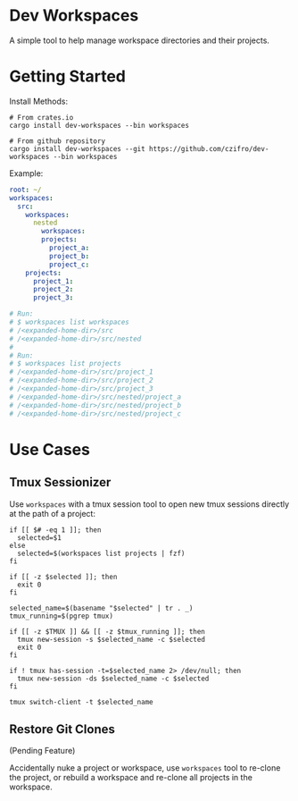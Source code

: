 # Dev Workspaces

A simple tool to help manage workspace directories and their projects. 

# Getting Started

Install Methods:

```shell
# From crates.io
cargo install dev-workspaces --bin workspaces

# From github repository
cargo install dev-workspaces --git https://github.com/czifro/dev-workspaces --bin workspaces
```

Example:

```yaml
root: ~/
workspaces:
  src:
    workspaces:
      nested
        workspaces: 
        projects:
          project_a:
          project_b:
          project_c:
    projects:
      project_1:
      project_2:
      project_3:

# Run:
# $ workspaces list workspaces
# /<expanded-home-dir>/src
# /<expanded-home-dir>/src/nested
#
# Run:
# $ workspaces list projects
# /<expanded-home-dir>/src/project_1
# /<expanded-home-dir>/src/project_2
# /<expanded-home-dir>/src/project_3
# /<expanded-home-dir>/src/nested/project_a
# /<expanded-home-dir>/src/nested/project_b
# /<expanded-home-dir>/src/nested/project_c
```

# Use Cases

## Tmux Sessionizer

Use `workspaces` with a tmux session tool to open new tmux sessions directly at the
path of a project:

```shell
if [[ $# -eq 1 ]]; then
  selected=$1
else
  selected=$(workspaces list projects | fzf)
fi

if [[ -z $selected ]]; then
  exit 0
fi

selected_name=$(basename "$selected" | tr . _)
tmux_running=$(pgrep tmux)

if [[ -z $TMUX ]] && [[ -z $tmux_running ]]; then
  tmux new-session -s $selected_name -c $selected
  exit 0
fi

if ! tmux has-session -t=$selected_name 2> /dev/null; then
  tmux new-session -ds $selected_name -c $selected
fi

tmux switch-client -t $selected_name
```

## Restore Git Clones

(Pending Feature)

Accidentally nuke a project or workspace, use `workspaces` tool to re-clone the
project, or rebuild a workspace and re-clone all projects in the workspace.


